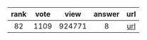 
| rank | vote | view | answer | url |
|:-:|:-:|:-:|:-:|:-:|
|82|1109|924771|8| [url](http://stackoverflow.com/questions/11277432/how-to-remove-a-key-from-a-python-dictionary) |

